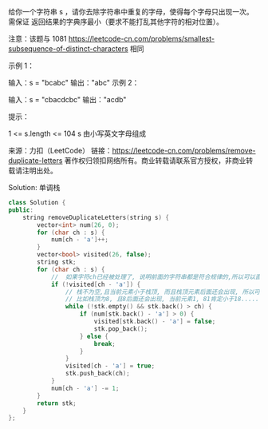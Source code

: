 给你一个字符串 s ，请你去除字符串中重复的字母，使得每个字母只出现一次。需保证 返回结果的字典序最小（要求不能打乱其他字符的相对位置）。

注意：该题与 1081 https://leetcode-cn.com/problems/smallest-subsequence-of-distinct-characters 相同

 

示例 1：

输入：s = "bcabc"
输出："abc"
示例 2：

输入：s = "cbacdcbc"
输出："acdb"


提示：

1 <= s.length <= 104
s 由小写英文字母组成

来源：力扣（LeetCode）
链接：https://leetcode-cn.com/problems/remove-duplicate-letters
著作权归领扣网络所有。商业转载请联系官方授权，非商业转载请注明出处。

Solution: 单调栈

```cpp
class Solution {
public:
    string removeDuplicateLetters(string s) {
        vector<int> num(26, 0);
        for (char ch : s) {
            num[ch - 'a']++;
        }
        vector<bool> visited(26, false);
        string stk;
        for (char ch : s) {
            //  如果字符ch已经被处理了, 说明前面的字符串都是符合规律的,所以可以直接ref count --;
            if (!visited[ch - 'a']) {
                // 栈不为空,且当前元素小于栈顶, 而且栈顶元素后面还会出现, 所以可以考虑把栈顶移除掉, 加入当前元素, 
                // 比如栈顶为8, 且8后面还会出现, 当前元素1, 81肯定小于18.....
                while (!stk.empty() && stk.back() > ch) {
                    if (num[stk.back() - 'a'] > 0) {
                        visited[stk.back() - 'a'] = false;
                        stk.pop_back();
                    } else {
                        break;
                    }
                }
                visited[ch - 'a'] = true;
                stk.push_back(ch);
            }
            num[ch - 'a'] -= 1;
        }
        return stk;
    }
};
```

